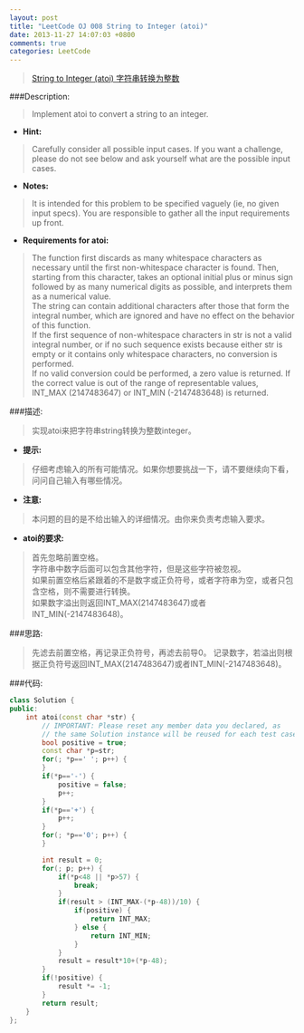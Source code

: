 ```yaml
---
layout: post
title: "LeetCode OJ 008 String to Integer (atoi)"
date: 2013-11-27 14:07:03 +0800
comments: true
categories: LeetCode
---
```

>[String to Integer (atoi) 字符串转换为整数](http://oj.leetcode.com/problems/string-to-integer-atoi/)

###Description:
>Implement atoi to convert a string to an integer.  

* **Hint:**  
>Carefully consider all possible input cases. If you want a challenge, please do not see below and ask yourself what are the possible input cases.  
* **Notes:**  
>It is intended for this problem to be specified vaguely (ie, no given input specs). You are responsible to gather all the input requirements up front.  

<!--more-->

* **Requirements for atoi:**  
>The function first discards as many whitespace characters as necessary until the first non-whitespace character is found. Then, starting from this character, takes an optional initial plus or minus sign followed by as many numerical digits as possible, and interprets them as a numerical value.  
The string can contain additional characters after those that form the integral number, which are ignored and have no effect on the behavior of this function.  
If the first sequence of non-whitespace characters in str is not a valid integral number, or if no such sequence exists because either str is empty or it contains only whitespace characters, no conversion is performed.  
If no valid conversion could be performed, a zero value is returned. If the correct value is out of the range of representable values, INT_MAX (2147483647) or INT_MIN (-2147483648) is returned.  

###描述:
>实现atoi来把字符串string转换为整数integer。

* **提示:**  
>仔细考虑输入的所有可能情况。如果你想要挑战一下，请不要继续向下看，问问自己输入有哪些情况。  
* **注意:**  
>本问题的目的是不给出输入的详细情况。由你来负责考虑输入要求。  
* **atoi的要求:**  
>首先忽略前置空格。  
字符串中数字后面可以包含其他字符，但是这些字符被忽视。  
如果前置空格后紧跟着的不是数字或正负符号，或者字符串为空，或者只包含空格，则不需要进行转换。  
如果数字溢出则返回INT_MAX(2147483647)或者INT_MIN(-2147483648)。  


###思路:
>先滤去前置空格，再记录正负符号，再滤去前导0。
>记录数字，若溢出则根据正负符号返回INT_MAX(2147483647)或者INT_MIN(-2147483648)。  


###代码:
```cpp Reverse Integer
class Solution {
public:
    int atoi(const char *str) {
        // IMPORTANT: Please reset any member data you declared, as
        // the same Solution instance will be reused for each test case.
        bool positive = true;
        const char *p=str;
        for(; *p==' '; p++) {
        }
        if(*p=='-') {
            positive = false;
            p++;
        }
        if(*p=='+') {
            p++;
        }
        for(; *p=='0'; p++) {
        }

        int result = 0;
        for(; p; p++) {
            if(*p<48 || *p>57) {
                break;
            }
            if(result > (INT_MAX-(*p-48))/10) {
                if(positive) {
                    return INT_MAX;
                } else {
                    return INT_MIN;
                }
            }
            result = result*10+(*p-48);
        }
        if(!positive) {
            result *= -1;
        }
        return result;
    }
};
```